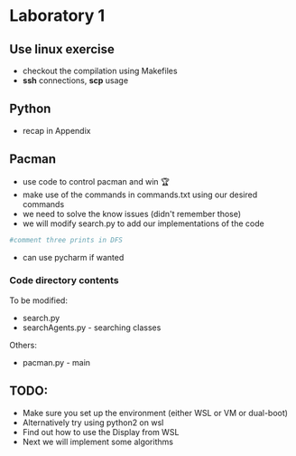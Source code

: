# Laboratory 1

## Use linux exercise
- checkout the compilation using Makefiles
- **ssh** connections, **scp** usage

## Python
- recap in Appendix

## Pacman
- use code to control pacman and win 🏆 
- make use of the commands in commands.txt using our desired commands
- we need to solve the know issues (didn't remember those)
- we will modify search.py  to add our implementations of the code

```python
#comment three prints in DFS
```

- can use pycharm if wanted

### Code directory contents
To be modified:
- search.py 
- searchAgents.py - searching classes

Others:
- pacman.py - main


## TODO:
- Make sure you set up the environment (either WSL or VM or dual-boot)
- Alternatively try using python2 on wsl
- Find out how to use the Display from WSL
- Next we will implement some algorithms